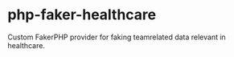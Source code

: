 # php-faker-healthcare
Custom FakerPHP provider for faking teamrelated data relevant in healthcare.
